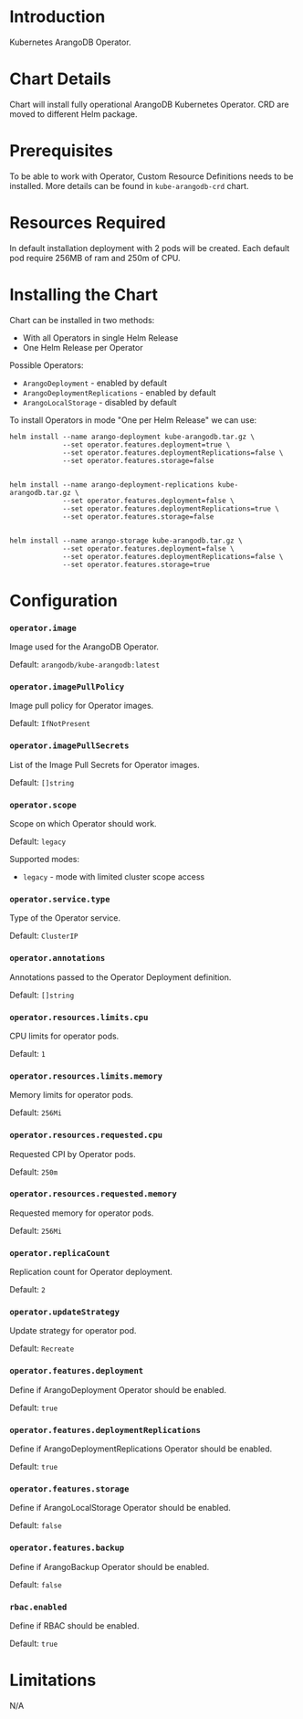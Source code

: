 # Introduction

Kubernetes ArangoDB Operator.

# Chart Details

Chart will install fully operational ArangoDB Kubernetes Operator. CRD are moved to different Helm package.

# Prerequisites

To be able to work with Operator, Custom Resource Definitions needs to be installed. More details can be found in `kube-arangodb-crd` chart.

# Resources Required

In default installation deployment with 2 pods will be created. Each default pod require 256MB of ram and 250m of CPU.

# Installing the Chart

Chart can be installed in two methods:
- With all Operators in single Helm Release
- One Helm Release per Operator

Possible Operators:
- `ArangoDeployment` - enabled by default
- `ArangoDeploymentReplications` - enabled by default
- `ArangoLocalStorage` - disabled by default

To install Operators in mode "One per Helm Release" we can use:

```
helm install --name arango-deployment kube-arangodb.tar.gz \
             --set operator.features.deployment=true \
             --set operator.features.deploymentReplications=false \
             --set operator.features.storage=false


helm install --name arango-deployment-replications kube-arangodb.tar.gz \
             --set operator.features.deployment=false \
             --set operator.features.deploymentReplications=true \
             --set operator.features.storage=false


helm install --name arango-storage kube-arangodb.tar.gz \
             --set operator.features.deployment=false \
             --set operator.features.deploymentReplications=false \
             --set operator.features.storage=true
```


# Configuration

### `operator.image`

Image used for the ArangoDB Operator.

Default: `arangodb/kube-arangodb:latest`

### `operator.imagePullPolicy`

Image pull policy for Operator images.

Default: `IfNotPresent`

### `operator.imagePullSecrets`

List of the Image Pull Secrets for Operator images.

Default: `[]string`

### `operator.scope`

Scope on which Operator should work.

Default: `legacy`

Supported modes:
- `legacy` - mode with limited cluster scope access

### `operator.service.type`

Type of the Operator service.

Default: `ClusterIP`

### `operator.annotations`

Annotations passed to the Operator Deployment definition.

Default: `[]string`

### `operator.resources.limits.cpu`

CPU limits for operator pods.

Default: `1`

### `operator.resources.limits.memory`

Memory limits for operator pods.

Default: `256Mi`

### `operator.resources.requested.cpu`

Requested CPI by Operator pods.

Default: `250m`

### `operator.resources.requested.memory`

Requested memory for operator pods.

Default: `256Mi`

### `operator.replicaCount`

Replication count for Operator deployment.

Default: `2`

### `operator.updateStrategy`

Update strategy for operator pod.

Default: `Recreate`

### `operator.features.deployment`

Define if ArangoDeployment Operator should be enabled.

Default: `true`

### `operator.features.deploymentReplications`

Define if ArangoDeploymentReplications Operator should be enabled.

Default: `true`

### `operator.features.storage`

Define if ArangoLocalStorage Operator should be enabled.

Default: `false`

### `operator.features.backup`

Define if ArangoBackup Operator should be enabled.

Default: `false`

### `rbac.enabled`

Define if RBAC should be enabled.

Default: `true`

# Limitations

N/A